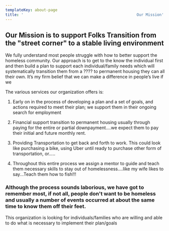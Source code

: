 ```yaml
---
templateKey: about-page
title: '                                                  Our Mission'
---
```

## **Our Mission is to support Folks Transition from the "street corner" to a stable living environment**

We fully understand most people struggle with how to better support the homeless community.   Our approach is to get to the know the individual first and then build a plan to support each individual/family needs which will systematically transition them from a ???? to permanent housing they can all their own.  It’s my firm belief that we can make a difference in people’s live if we 

The various services our organization offers is:

1. Early on in the process of developing a plan and a set of goals, and actions required to meet their plan; we support them in their ongoing search for employment 

2.  Financial support transition to permanent housing usually through paying for the entire or partial downpayment....we expect them to pay their initial and future monthly rent. 

3.  Providing Transportation to get back and forth to work.  This could look like purchasing a bike, using Uber until ready to purchase other form of transportation, or.....

4.  Throughout this entire process we assign a mentor to guide and teach them necessary skills to stay out of homelessness....like my wife likes to say...Teach them how to fish!!!  

### Although the process sounds laborious, we have got to remember most, if not all, people don't want to be homeless and usually a number of events occurred at about the same time to know them off their feet.  

This organization is looking for individuals/families who are willing and able to do what is necessary to implement their plan/goals
